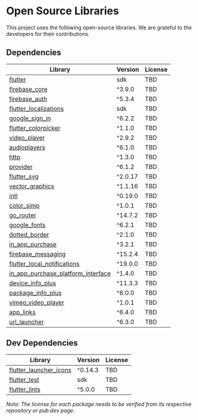 # Open Source Libraries

This project uses the following open-source libraries. We are grateful to the developers for their contributions.

## Dependencies

| Library                                   | Version    | License |
| ----------------------------------------- | :--------- | :------ |
| [flutter](https://pub.dev/packages/flutter)                               | sdk        | TBD     |
| [firebase_core](https://pub.dev/packages/firebase_core)                   | ^3.9.0     | TBD     |
| [firebase_auth](https://pub.dev/packages/firebase_auth)                   | ^5.3.4     | TBD     |
| [flutter_localizations](https://pub.dev/packages/flutter_localizations)   | sdk        | TBD     |
| [google_sign_in](https://pub.dev/packages/google_sign_in)                 | ^6.2.2     | TBD     |
| [flutter_colorpicker](https://pub.dev/packages/flutter_colorpicker)       | ^1.1.0     | TBD     |
| [video_player](https://pub.dev/packages/video_player)                     | ^2.9.2     | TBD     |
| [audioplayers](https://pub.dev/packages/audioplayers)                     | ^6.1.0     | TBD     |
| [http](https://pub.dev/packages/http)                                     | ^1.3.0     | TBD     |
| [provider](https://pub.dev/packages/provider)                             | ^6.1.2     | TBD     |
| [flutter_svg](https://pub.dev/packages/flutter_svg)                       | ^2.0.17    | TBD     |
| [vector_graphics](https://pub.dev/packages/vector_graphics)               | ^1.1.16    | TBD     |
| [intl](https://pub.dev/packages/intl)                                     | ^0.19.0    | TBD     |
| [color_simp](https://pub.dev/packages/color_simp)                         | ^1.0.1     | TBD     |
| [go_router](https://pub.dev/packages/go_router)                           | ^14.7.2    | TBD     |
| [google_fonts](https://pub.dev/packages/google_fonts)                     | ^6.2.1     | TBD     |
| [dotted_border](https://pub.dev/packages/dotted_border)                   | ^2.1.0     | TBD     |
| [in_app_purchase](https://pub.dev/packages/in_app_purchase)               | ^3.2.1     | TBD     |
| [firebase_messaging](https://pub.dev/packages/firebase_messaging)         | ^15.2.4    | TBD     |
| [flutter_local_notifications](https://pub.dev/packages/flutter_local_notifications) | ^19.0.0    | TBD     |
| [in_app_purchase_platform_interface](https://pub.dev/packages/in_app_purchase_platform_interface) | ^1.4.0     | TBD     |
| [device_info_plus](https://pub.dev/packages/device_info_plus)             | ^11.3.3    | TBD     |
| [package_info_plus](https://pub.dev/packages/package_info_plus)           | ^8.0.0     | TBD     |
| [vimeo_video_player](https://pub.dev/packages/vimeo_video_player)         | ^1.0.1     | TBD     |
| [app_links](https://pub.dev/packages/app_links)                           | ^6.4.0     | TBD     |
| [url_launcher](https://pub.dev/packages/url_launcher)                     | ^6.3.0     | TBD     |

## Dev Dependencies

| Library                                       | Version    | License |
| --------------------------------------------- | :--------- | :------ |
| [flutter_launcher_icons](https://pub.dev/packages/flutter_launcher_icons) | ^0.14.3    | TBD     |
| [flutter_test](https://pub.dev/packages/flutter_test)                     | sdk        | TBD     |
| [flutter_lints](https://pub.dev/packages/flutter_lints)                   | ^5.0.0     | TBD     |

*Note: The license for each package needs to be verified from its respective repository or pub.dev page.* 